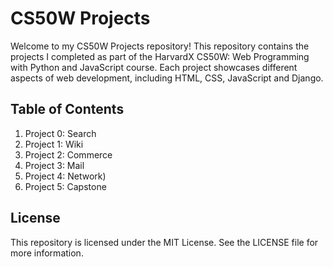 # CS50W Projects

Welcome to my CS50W Projects repository! This repository contains the projects I completed as part of the HarvardX CS50W: Web Programming with Python and JavaScript course. Each project showcases different aspects of web development, including HTML, CSS, JavaScript and Django.

## Table of Contents

1.  Project 0: Search
2.  Project 1: Wiki
3.  Project 2: Commerce
4.  Project 3: Mail
5.  Project 4: Network)
6.  Project 5: Capstone
## License

This repository is licensed under the MIT License. See the LICENSE file for more information.
